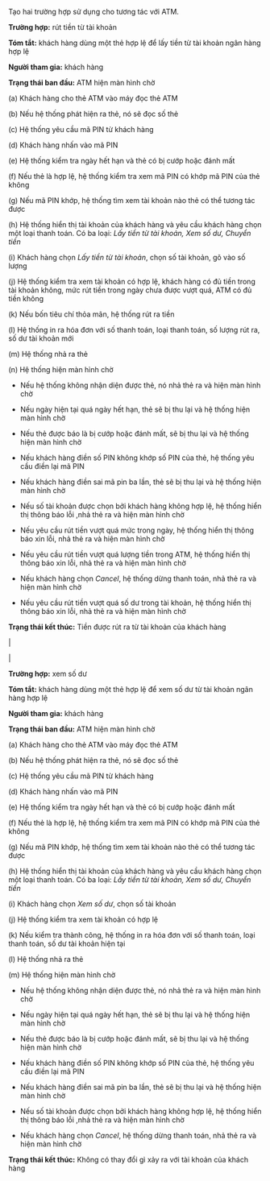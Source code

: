 Tạo hai trường hợp sử dụng cho tương tác với ATM.

**Trường hợp:** rút tiền từ tài khoản

**Tóm tắt:** khách hàng dùng một thẻ hợp lệ để lấy tiền từ tài khoản ngân hàng hợp lệ

**Người tham gia:** khách hàng

**Trạng thái ban đầu:** ATM hiện màn hình chờ


(a) Khách hàng cho thẻ ATM vào máy đọc thẻ ATM

(b) Nếu hệ thống phát hiện ra thẻ, nó sẽ đọc số thẻ

(c) Hệ thống yêu cầu mã PIN từ khách hàng

(d) Khách hàng nhấn vào mã PIN

(e) Hệ thống kiểm tra ngày hết hạn và thẻ có bị cướp hoặc đánh mất

(f) Nếu thẻ là hợp lệ, hệ thống kiểm tra xem mã PIN có khớp mã PIN của thẻ không

(g) Nếu mã PIN khớp, hệ thống tìm xem tài khoản nào thẻ có thể tương tác được

(h) Hệ thống hiển thị tài khoản của khách hàng và yêu cầu khách hàng chọn một loại thanh toán. Có ba loại: *Lấy tiền từ tài khoản, Xem số dư, Chuyển tiền*

(i) Khách hàng chọn *Lấy tiền từ tài khoản*, chọn số tài khoản, gõ vào số lượng

(j) Hệ thống kiểm tra xem tài khoản có hợp lệ, khách hàng có đủ tiền trong tài khoản không, mức rút tiền trong ngày chưa được vượt quá, ATM có đủ tiền không

(k) Nếu bốn tiêu chí thỏa mãn, hệ thống rút ra tiền

(l) Hệ thống in ra hóa đơn với số thanh toán, loại thanh toán, số lượng rút ra, số dư tài khoản mới

(m) Hệ thống nhả ra thẻ

(n) Hệ thống hiện màn hình chờ


* Nếu hệ thống không nhận diện được thẻ, nó nhả thẻ ra và hiện màn hình chờ

* Nếu ngày hiện tại quá ngày hết hạn, thẻ sẽ bị thu lại và hệ thống hiện màn hình chờ

* Nếu thẻ được báo là bị cướp hoặc đánh mất, sẽ bị thu lại và hệ thống hiện màn hình chờ

* Nếu khách hàng điền số PIN không khớp số PIN của thẻ, hệ thống yêu cầu điền lại mã PIN

* Nếu khách hàng điền sai mã pin ba lần, thẻ sẽ bị thu lại và hệ thống hiện màn hình chờ

* Nếu số tài khoản được chọn bởi khách hàng không hợp lệ, hệ thống hiển thị thông báo lỗi ,nhả thẻ ra và hiện màn hình chờ

* Nếu yêu cầu rút tiền vượt quá mức trong ngày, hệ thống hiển thị thông báo xin lỗi, nhả thẻ ra và hiện màn hình chờ

* Nếu yêu cầu rút tiền vượt quá lượng tiền trong ATM, hệ thống hiển thị thông báo xin lỗi, nhả thẻ ra và hiện màn hình chờ

* Nếu khách hàng chọn *Cancel*, hệ thống dừng thanh toán, nhả thẻ ra và hiện màn hình chờ

* Nếu yêu cầu rút tiền vượt quá số dư trong tài khoản, hệ thống hiển thị thông báo xin lỗi, nhả thẻ ra và hiện màn hình chờ

**Trạng thái kết thúc:** Tiền được rút ra từ tài khoản của khách hàng

|

|

**Trường hợp:** xem số dư

**Tóm tắt:** khách hàng dùng một thẻ hợp lệ để xem số dư từ tài khoản ngân hàng hợp lệ

**Người tham gia:** khách hàng

**Trạng thái ban đầu:** ATM hiện màn hình chờ


(a) Khách hàng cho thẻ ATM vào máy đọc thẻ ATM

(b) Nếu hệ thống phát hiện ra thẻ, nó sẽ đọc số thẻ

(c) Hệ thống yêu cầu mã PIN từ khách hàng

(d) Khách hàng nhấn vào mã PIN

(e) Hệ thống kiểm tra ngày hết hạn và thẻ có bị cướp hoặc đánh mất

(f) Nếu thẻ là hợp lệ, hệ thống kiểm tra xem mã PIN có khớp mã PIN của thẻ không

(g) Nếu mã PIN khớp, hệ thống tìm xem tài khoản nào thẻ có thể tương tác được

(h) Hệ thống hiển thị tài khoản của khách hàng và yêu cầu khách hàng chọn một loại thanh toán. Có ba loại: *Lấy tiền từ tài khoản, Xem số dư, Chuyển tiền*

(i) Khách hàng chọn *Xem số dư*, chọn số tài khoản

(j) Hệ thống kiểm tra xem tài khoản có hợp lệ

(k) Nếu kiểm tra thành công, hệ thống in ra hóa đơn với số thanh toán, loại thanh toán, số dư tài khoản hiện tại

(l) Hệ thống nhả ra thẻ

(m) Hệ thống hiện màn hình chờ

* Nếu hệ thống không nhận diện được thẻ, nó nhả thẻ ra và hiện màn hình chờ

* Nếu ngày hiện tại quá ngày hết hạn, thẻ sẽ bị thu lại và hệ thống hiện màn hình chờ

* Nếu thẻ được báo là bị cướp hoặc đánh mất, sẽ bị thu lại và hệ thống hiện màn hình chờ

* Nếu khách hàng điền số PIN không khớp số PIN của thẻ, hệ thống yêu cầu điền lại mã PIN

* Nếu khách hàng điền sai mã pin ba lần, thẻ sẽ bị thu lại và hệ thống hiện màn hình chờ

* Nếu số tài khoản được chọn bởi khách hàng không hợp lệ, hệ thống hiển thị thông báo lỗi ,nhả thẻ ra và hiện màn hình chờ

* Nếu khách hàng chọn *Cancel*, hệ thống dừng thanh toán, nhả thẻ ra và hiện màn hình chờ

**Trạng thái kết thúc:** Không có thay đổi gì xảy ra với tài khoản của khách hàng
